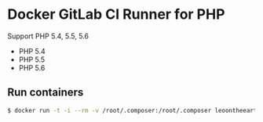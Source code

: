 Docker GitLab CI Runner for PHP
===============================

Support PHP 5.4, 5.5, 5.6

- PHP 5.4
- PHP 5.5
- PHP 5.6

## Run containers

```bash
$ docker run -t -i --rm -v /root/.composer:/root/.composer leoontheearth/docker-gitlab-ci-runner-php bash
```
